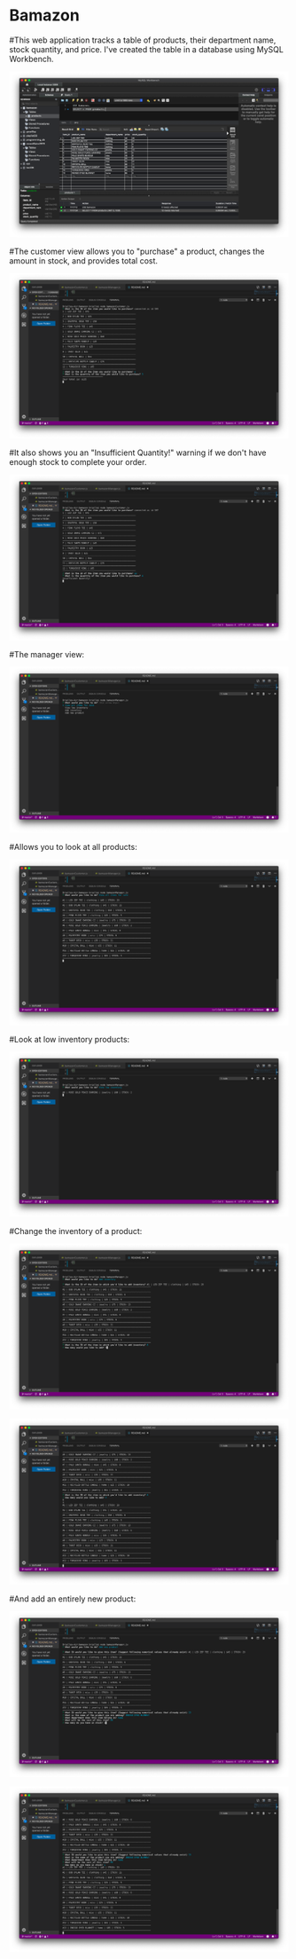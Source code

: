# **Bamazon**

#This web application tracks a table of products, their department name, stock quantity, and price. I've created the table in a database using MySQL Workbench. 

![MySQL Workbench](images/SQL.PNG)

#The customer view allows you to "purchase" a product, changes the amount in stock, and provides total cost. 

![Customer Purchase](images/Customer1.PNG)

#It also shows you an "Insufficient Quantity!" warning if we don't have enough stock to complete your order.

![Insufficient Quantity](images/Customer2.PNG)

#The manager view:

![Manager Menu](images/Manager1.PNG)

#Allows you to look at all products:

![Manager View Inventory](images/Manager2.PNG)

#Look at low inventory products:

![Manager Low Inventory](images/Manager3.PNG)

#Change the inventory of a product:

![Manager Add Inventory](images/Manager4.PNG)

![Manager Add Inventory](images/Manager5.PNG)

#And add an entirely new product:

![Manager Add New Item](images/Manager6.PNG)

![Manager Add New Item](images/Manager7.PNG)
